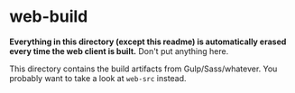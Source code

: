 # web-build
**Everything in this directory (except this readme) is automatically erased every time the web client is built.** Don't put anything here.

This directory contains the build artifacts from Gulp/Sass/whatever. You probably want to take a look at `web-src` instead.
